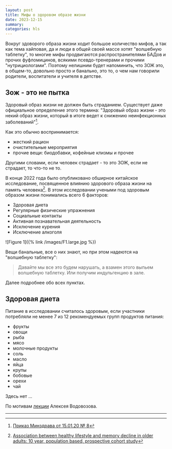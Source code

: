 ```yaml
---
layout: post
title: Мифы о здоровом образе жизни
date: 2023-12-15
summary:
categories: hls
---
```


Вокруг здоворого образа жизни ходит большое количество мифов, а так как тема хайповая, да и люди в общей своей массе хотят "волшебную таблетку", то многие мифы продвигаются распространителями БАДов и прочих фуфломицинов, всякими псевдо-тренерами и прочими "нутрициологами". Поэтому нелишним будет напоминить, что ЗОЖ это, в общем-то, довольно просто и банально, это то, о чем нам говорили родители, воспитатели и учителя в детстве.

## Зож - это не пытка

Здоровый образ жизни не должен быть страданием. Существует даже официальное определение этого термина: "Здоровый образ жизни - это некий образ жизни, который в итоге ведет к снижению неинфекционных заболеваний"[^1].

Как это обычно воспринимается:
- жесткий рацион
- очистительные мероприятия
- прочие вещи: биодобавки, кофейные клизмы и прочее

Другими словами, если человек страдает - то это ЗОЖ, если не страдает, то что-то не то.

В конце 2022 года было опубликовано обширное китайское исследование, посвященное влиянию здорового образа жизни на память человека[^2]. В этом исследовании учеными под здоровым образом жизни понимались всего 6 факторов:

- Здоровая диета
- Регулярные физические упражнения
- Социальные контакты
- Активная познавательная деятельность
- Исключение курения
- Исключение алкоголя

![Figure 1]({% link /images/F1.large.jpg %})

Вещи банальные, все о них знают, но при этом надеются на "волшебную таблетку":

>Давайте мы все это будем нарушать, а взамен этого выпьем волшебную таблетку. Или получим индульгенцию в зале.

Далее подробнее обо всех пунктах.

## Здоровая диета

Питание в исследовании считалось здоровым, если участники потребляли не менее 7 из 12 рекомендуемых групп продуктов питания:

- фрукты
- овощи
- рыба
- мясо
- молочные продукты
- соль
- масло
- яйца
- крупы
- бобовые
- орехи
- чай

Здесь нет ...





По мотивам [лекции](https://www.youtube.com/watch?v=-XB5TaoSKbA) Алексея Водовозова.

---


[^1]: [Приказ Минздрава от 15.01.20 № 8](https://docs.cntd.ru/document/564215449)
[^2]: [Association between healthy lifestyle and memory decline in older adults: 10 year, population based, prospective cohort study](https://www.bmj.com/content/380/bmj-2022-072691)
